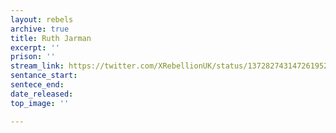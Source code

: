 ```yaml
---
layout: rebels
archive: true
title: Ruth Jarman
excerpt: ''
prison: ''
stream_link: https://twitter.com/XRebellionUK/status/1372827431472619521
sentance_start: 
sentece_end: 
date_released: 
top_image: ''

---
```

